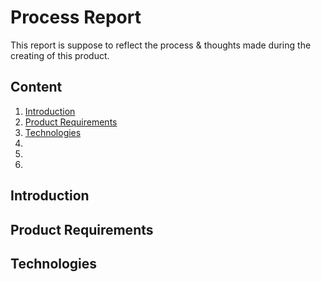 # **Process Report**
This report is suppose to reflect the process & thoughts made during the creating of this product.

## **Content**
1. [Introduction](#Introduction)
2. [Product Requirements](#Product-Requirements)
3. [Technologies](#Technologies)
4. []()
5. []()
6. []()

## **Introduction**

## **Product Requirements**

## **Technologies**
